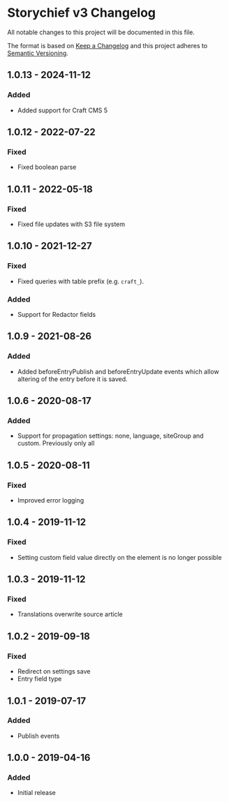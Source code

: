 # Storychief v3 Changelog

All notable changes to this project will be documented in this file.

The format is based on [Keep a Changelog](http://keepachangelog.com/) and this project adheres to [Semantic Versioning](http://semver.org/).

## 1.0.13 - 2024-11-12
### Added
- Added support for Craft CMS 5

## 1.0.12 - 2022-07-22
### Fixed
- Fixed boolean parse

## 1.0.11 - 2022-05-18
### Fixed
- Fixed file updates with S3 file system

## 1.0.10 - 2021-12-27
### Fixed
- Fixed queries with table prefix (e.g. `craft_`).
### Added
- Support for Redactor fields

## 1.0.9 - 2021-08-26
### Added
- Added beforeEntryPublish and beforeEntryUpdate events which allow altering of the entry before it is saved.

## 1.0.6 - 2020-08-17
### Added
- Support for propagation settings: none, language, siteGroup and custom. Previously only all

## 1.0.5 - 2020-08-11
### Fixed
- Improved error logging

## 1.0.4 - 2019-11-12
### Fixed
- Setting custom field value directly on the element is no longer possible

## 1.0.3 - 2019-11-12
### Fixed
- Translations overwrite source article

## 1.0.2 - 2019-09-18
### Fixed
- Redirect on settings save
- Entry field type

## 1.0.1 - 2019-07-17
### Added
- Publish events

## 1.0.0 - 2019-04-16
### Added
- Initial release
